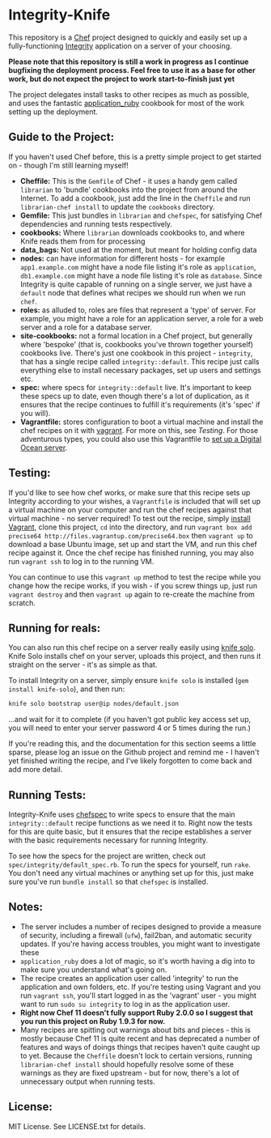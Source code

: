 Integrity-Knife
===

This repository is a [Chef](http://www.opscode.com/chef/) project designed to quickly and easily set up a fully-functioning [Integrity](http://integrity.github.io/) application on a server of your choosing. 

**Please note that this repository is still a work in progress as I continue bugfixing the deployment process. Feel free to use it as a base for other work, but do not expect the project to work start-to-finish just yet**

The project delegates install tasks to other recipes as much as possible, and uses the fantastic [application_ruby](https://github.com/opscode-cookbooks/application_ruby) cookbook for most of the work setting up the deployment.

Guide to the Project:
---

If you haven't used Chef before, this is a pretty simple project to get started on - though I'm still learning myself!

* **Cheffile:** This is the `Gemfile` of Chef - it uses a handy gem called `librarian` to 'bundle' cookbooks into the project from around the Internet. To add a cookbook, just add the line in the `Cheffile` and run `librarian-chef install` to update the `cookbooks` directory.
* **Gemfile:** This just bundles in `librarian` and `chefspec`, for satisfying Chef dependencies and running tests respectively.
* **cookbooks:** Where `librarian` downloads cookbooks to, and where Knife reads them from for processing
* **data_bags:** Not used at the moment, but meant for holding config data
* **nodes:** can have information for different hosts - for example `app1.example.com` might have a node file listing it's role as `application`, `db1.example.com` might have a node file listing it's role as `database`. Since Integrity is quite capable of running on a single server, we just have a `default` node that defines what recipes we should run when we run `chef`.
* **roles:** as alluded to, roles are files that represent a 'type' of server. For example, you might have a role for an application server, a role for a web server and a role for a database server.
* **site-cookbooks:** not a formal location in a Chef project, but generally where 'bespoke' (that is, cookbooks you've thrown together yourself) cookbooks live. There's just one cookbook in this project - `integrity`, that has a single recipe called `integrity::default`. This recipe just calls everything else to install necessary packages, set up users and settings etc.
* **spec:** where specs for `integrity::default` live. It's important to keep these specs up to date, even though there's a lot of duplication, as it ensures that the recipe continues to fulfill it's requirements (it's  'spec' if you will).
* **Vagrantfile:** stores configuration to boot a virtual machine and install the chef recipes on it with [vagrant](http://www.vagrantup.com/). For more on this, see _Testing_. For those adventurous types, you could also use this Vagrantfile to [set up a Digital Ocean server](https://github.com/smdahlen/vagrant-digitalocean).

Testing:
---

If you'd like to see how chef works, or make sure that this recipe sets up Integrity according to your wishes, a `Vagrantfile` is included that will set up a virtual machine on your computer and run the chef recipes against that virtual machine - no server required! To test out the recipe, simply [install Vagrant](http://downloads.vagrantup.com/), clone this project, `cd` into the directory, and run `vagrant box add precise64 http://files.vagrantup.com/precise64.box` then `vagrant up` to download a base Ubuntu image, set up and start the VM, and run this chef recipe against it. Once the chef recipe has finished running, you may also run `vagrant ssh` to log in to the running VM.

You can continue to use this `vagrant up` method to test the recipe while you change how the recipe works, if you wish - if you screw things up, just run `vagrant destroy` and then `vagrant up` again to re-create the machine from scratch. 

Running for reals:
---

You can also run this chef recipe on a server really easily using [knife solo](http://matschaffer.github.io/knife-solo/). Knife Solo installs chef on your server, uploads this project, and then runs it straight on the server - it's as simple as that. 

To install Integrity on a server, simply ensure `knife solo` is installed (`gem install knife-solo`), and then run:

``` bash
knife solo bootstrap user@ip nodes/default.json
```

…and wait for it to complete (if you haven't got public key access set up, you will need to enter your server password 4 or 5 times during the run.)

If you're reading this, and the documentation for this section seems a little sparse, please log an issue on the Github project and remind me - I haven't yet finished writing the recipe, and I've likely forgotten to come back and add more detail.


Running Tests:
---

Integrity-Knife uses [chefspec](https://github.com/acrmp/chefspec) to write specs to ensure that the main `integrity::default` recipe functions as we need it to. Right now the tests for this are quite basic, but it ensures that the recipe establishes a server with the basic requirements necessary for running Integrity.

To see how the specs for the project are written, check out `spec/integrity/default_spec.rb`. To run the specs for yourself, run `rake`. You don't need any virtual machines or anything set up for this, just make sure you've run `bundle install` so that `chefspec` is installed. 

Notes:
---

* The server includes a number of recipes designed to provide a measure of security, including a firewall (`ufw`), fail2ban, and automatic security updates. If you're having access troubles, you might want to investigate these
* `application_ruby` does a lot of magic, so it's worth having a dig into to make sure you understand what's going on.
* The recipe creates an application user called 'integrity' to run the application and own folders, etc. If you're testing using Vagrant and you run `vagrant ssh`, you'll start logged in as the 'vagrant' user - you might want to run `sudo su integrity` to log in as the application user.
* **Right now Chef 11 doesn't fully support Ruby 2.0.0 so I suggest that you run this project on Ruby 1.9.3 for now.**
* Many recipes are spitting out warnings about bits and pieces - this is mostly because Chef 11 is quite recent and has deprecated a number of features and ways of doings things that recipes haven't quite caught up to yet. Because the `Cheffile` doesn't lock to certain versions, running `librarian-chef install` should hopefully resolve some of these warnings as they are fixed upstream - but for now, there's a lot of unnecessary output when running tests.


License:
---

MIT License. See LICENSE.txt for details.